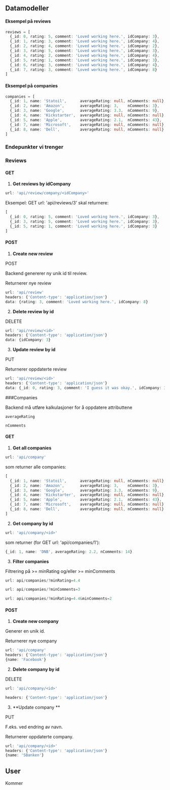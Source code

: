 ## Datamodeller

#### Eksempel på reviews

```typescript
reviews = [
  {_id: 0, rating: 5, comment: 'Loved working here.', idCompany: 3},
  {_id: 1, rating: 3, comment: 'Loved working here.', idCompany: 4},
  {_id: 2, rating: 4, comment: 'Loved working here.', idCompany: 2},
  {_id: 3, rating: 5, comment: 'Loved working here.', idCompany: 3},
  {_id: 4, rating: 2, comment: 'Loved working here.', idCompany: 4},
  {_id: 5, rating: 1, comment: 'Loved working here.', idCompany: 3},
  {_id: 6, rating: 3, comment: 'Loved working here.', idCompany: 4},
  {_id: 7, rating: 3, comment: 'Loved working here.', idCompany: 8} 
]
```



#### Eksempel på companies

```typescript
companies = [
  {_id: 1, name: 'Statoil',      averageRating: null, nComments: null},
  {_id: 2, name: 'Amazon',       averageRating: 3,    nComments: 3},
  {_id: 3, name: 'Google',       averageRating: 3.3,  nComments: 9},
  {_id: 4, name: 'Kickstarter',  averageRating: null, nComments: null},
  {_id: 5, name: 'Apple',        averageRating: 2.1,  nComments: 43},
  {_id: 7, name: 'Microsoft',    averageRating: null, nComments: null},
  {_id: 8, name: 'Dell',         averageRating: null, nComments: null}
]
```



### Endepunkter vi trenger

### Reviews

#### GET

1. **Get reviews by idCompany**

```typescript
url: 'api/review/company/<idCompany>'
```

Eksempel:
GET url: 'api/reviews/3' skal returnere:

````typescript
[
  {_id: 0, rating: 5, comment: 'Loved working here.', idCompany: 3},
  {_id: 3, rating: 5, comment: 'Loved working here.', idCompany: 3},
  {_id: 5, rating: 1, comment: 'Loved working here.', idCompany: 3}
]
````



#### POST

1. **Create new review**

POST

Backend genererer ny unik id til review.

Returnerer nye review

```typescript
url: 'api/review'
headers: {'Content-type': 'application/json'}
data: {rating: 3, comment: 'Loved working here.', idCompany: 8}
```

2. **Delete review by id**

DELETE

```typescript
url: 'api/review/<id>'
headers: {'Content-type': 'application/json'}
data: {idCompany: 3}
```

3. **Update review by id**

PUT

Returnerer oppdaterte review

```typescript
url: 'api/review/<id>'
headers: {'Content-type': 'application/json'}
data: {_id: 0, rating: 3, comment: 'I guess it was okay.', idCompany: 3}
```



###Companies

Backend må utføre kalkulasjoner for å oppdatere attributtene

```
averageRating
```

```
nComments
```



#### GET

1. **Get all companies**

```typescript
url: 'api/company'
```

som returner alle companies:

```typescript
[
  {_id: 1, name: 'Statoil',      averageRating: null, nComments: null},
  {_id: 2, name: 'Amazon',       averageRating: 3,    nComments: 3},
  {_id: 3, name: 'Google',       averageRating: 3.3,  nComments: 9},
  {_id: 4, name: 'Kickstarter',  averageRating: null, nComments: null},
  {_id: 5, name: 'Apple',        averageRating: 2.1,  nComments: 43},
  {_id: 7, name: 'Microsoft',    averageRating: null, nComments: null},
  {_id: 8, name: 'Dell',         averageRating: null, nComments: null}
]
```

2. **Get company by id**

```typescript
url: 'api/company/<id>'
```

som returner (for GET url: 'api/companies/1'):

```typescript
{_id: 1, name: 'DNB', averageRating: 2.2, nComments: 14}
```

3. **Filter companies**

Filtrering på >= minRating og/eller >= minComments 

```typescript
url: api/companies/?minRating=4.4
```

```typescript
url: api/companies/?minComments=3
```

```typescript
url: api/companies/?minRating=4.4&minComments=2
```



#### POST

1. **Create new company**

Generer en unik id.

Returnerer nye company

```typescript
url: 'api/company'
headers: {'Content-type': 'application/json'}
{name: 'Facebook'}
```



2. **Delete company by id**

DELETE

```typescript
url: 'api/company/<id>'
```

```typescript
headers: {'Content-type': 'application/json'}
```



3. **Update company **

PUT

F.eks. ved endring av navn.

Returnerer oppdaterte company.

```typescript
url: 'api/company/<id>'
headers: {'Content-type': 'application/json'}
{name: 'SBanken'}
```



## User

Kommer



